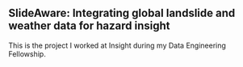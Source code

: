 ## SlideAware: Integrating global landslide and weather data for hazard insight

This is the project I worked at Insight during my Data Engineering Fellowship.
